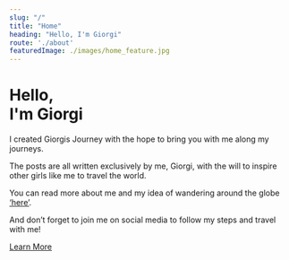 ```yaml
---
slug: "/"
title: "Home"
heading: "Hello, I'm Giorgi"
route: './about'
featuredImage: ./images/home_feature.jpg
---
```


# Hello<span class='blue'>,</span> <br />I'm Giorgi

I created Giorgis Journey with the hope to bring you with me along my journeys. 

The posts are all written exclusively by me, Giorgi, with the will to inspire other girls like me to travel the world. 

You can read more about me and my idea of wandering around the globe [‘here’](/about).

And don’t forget to join me on social media to follow my steps and travel with me!

<a href="/about" class='cta'>Learn More</a>

